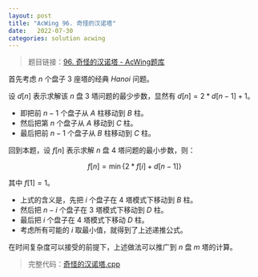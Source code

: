 ```yaml
---
layout: post
title: "AcWing 96. 奇怪的汉诺塔"
date:   2022-07-30
categories: solution acwing
---
```


> 题目链接：<a href="https://www.acwing.com/problem/content/98/" target="_blank">96. 奇怪的汉诺塔 - AcWing题库</a>

首先考虑 $n$ 个盘子 $3$ 座塔的经典 $Hanoi$ 问题。

设 $d[n]$ 表示求解该 $n$ 盘 $3$ 塔问题的最少步数，显然有 $d[n] = 2 * d[n - 1] + 1$。

* 即把前 $n - 1$ 个盘子从 $A$ 柱移动到 $B$ 柱。
* 然后把第 $n$ 个盘子从 $A$ 移动到 $C$ 柱。
* 最后把前 $n - 1$ 个盘子从 $B$ 柱移动到 $C$ 柱。

回到本题，设 $f[n]$ 表示求解 $n$ 盘 $4$ 塔问题的最小步数，则：

$$f[n] = \min \{ 2 * f[i] + d[n - 1] \} $$

其中 $f[1] = 1$。

* 上式的含义是，先把 $i$ 个盘子在 $4$ 塔模式下移动到 $B$ 柱。
* 然后把 $n-i$ 个盘子在 $3$ 塔模式下移动到 $D$ 柱。
* 最后把 $i$ 个盘子在 $4$ 塔模式下移动 $D$ 柱。
* 考虑所有可能的 $i$ 取最小值，就得到了上述递推公式。

在时间复杂度可以接受的前提下，上述做法可以推广到 $n$ 盘 $m$ 塔的计算。

> 完整代码：<a href="https://gitee.com/lyccrius/oi/blob/master/AcWing/96/奇怪的汉诺塔.cpp" target="_blank">奇怪的汉诺塔.cpp</a>